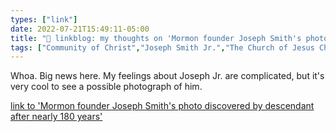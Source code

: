```yaml
---
types: ["link"]
date: 2022-07-21T15:49:11-05:00
title: "🔗 linkblog: my thoughts on 'Mormon founder Joseph Smith's photo discovered by descendant after nearly 180 years'"
tags: ["Community of Christ","Joseph Smith Jr.","The Church of Jesus Christ of Latter-day Saints","Lach Mackay","David Howlett"]
---
```

Whoa. Big news here. My feelings about Joseph Jr. are complicated, but it's very cool to see a possible photograph of him.
 

[link to 'Mormon founder Joseph Smith's photo discovered by descendant after nearly 180 years'](https://religionnews.com/2022/07/21/mormon-founder-joseph-smiths-photo-discovered-by-descendant-after-nearly-180-years/)
